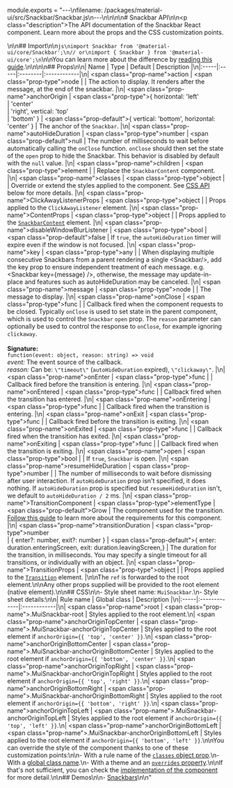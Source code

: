 module.exports = "---\nfilename: /packages/material-ui/src/Snackbar/Snackbar.js\n---\n\n<!--- This documentation is automatically generated, do not try to edit it. -->\n\n# Snackbar API\n\n<p class=\"description\">The API documentation of the Snackbar React component. Learn more about the props and the CSS customization points.</p>\n\n## Import\n\n```js\nimport Snackbar from '@material-ui/core/Snackbar';\n// or\nimport { Snackbar } from '@material-ui/core';\n```\n\nYou can learn more about the difference by [reading this guide](/guides/minimizing-bundle-size/).\n\n\n\n## Props\n\n| Name | Type | Default | Description |\n|:-----|:-----|:--------|:------------|\n| <span class=\"prop-name\">action</span> | <span class=\"prop-type\">node</span> |  | The action to display. It renders after the message, at the end of the snackbar. |\n| <span class=\"prop-name\">anchorOrigin</span> | <span class=\"prop-type\">{ horizontal: 'left'<br>&#124;&nbsp;'center'<br>&#124;&nbsp;'right', vertical: 'top'<br>&#124;&nbsp;'bottom' }</span> | <span class=\"prop-default\">{ vertical: 'bottom', horizontal: 'center' }</span> | The anchor of the `Snackbar`. |\n| <span class=\"prop-name\">autoHideDuration</span> | <span class=\"prop-type\">number</span> | <span class=\"prop-default\">null</span> | The number of milliseconds to wait before automatically calling the `onClose` function. `onClose` should then set the state of the `open` prop to hide the Snackbar. This behavior is disabled by default with the `null` value. |\n| <span class=\"prop-name\">children</span> | <span class=\"prop-type\">element</span> |  | Replace the `SnackbarContent` component. |\n| <span class=\"prop-name\">classes</span> | <span class=\"prop-type\">object</span> |  | Override or extend the styles applied to the component. See [CSS API](#css) below for more details. |\n| <span class=\"prop-name\">ClickAwayListenerProps</span> | <span class=\"prop-type\">object</span> |  | Props applied to the `ClickAwayListener` element. |\n| <span class=\"prop-name\">ContentProps</span> | <span class=\"prop-type\">object</span> |  | Props applied to the [`SnackbarContent`](/api/snackbar-content/) element. |\n| <span class=\"prop-name\">disableWindowBlurListener</span> | <span class=\"prop-type\">bool</span> | <span class=\"prop-default\">false</span> | If `true`, the `autoHideDuration` timer will expire even if the window is not focused. |\n| <span class=\"prop-name\">key</span> | <span class=\"prop-type\">any</span> |  | When displaying multiple consecutive Snackbars from a parent rendering a single &lt;Snackbar/>, add the key prop to ensure independent treatment of each message. e.g. &lt;Snackbar key={message} />, otherwise, the message may update-in-place and features such as autoHideDuration may be canceled. |\n| <span class=\"prop-name\">message</span> | <span class=\"prop-type\">node</span> |  | The message to display. |\n| <span class=\"prop-name\">onClose</span> | <span class=\"prop-type\">func</span> |  | Callback fired when the component requests to be closed. Typically `onClose` is used to set state in the parent component, which is used to control the `Snackbar` `open` prop. The `reason` parameter can optionally be used to control the response to `onClose`, for example ignoring `clickaway`.<br><br>**Signature:**<br>`function(event: object, reason: string) => void`<br>*event:* The event source of the callback.<br>*reason:* Can be: `\"timeout\"` (`autoHideDuration` expired), `\"clickaway\"`. |\n| <span class=\"prop-name\">onEnter</span> | <span class=\"prop-type\">func</span> |  | Callback fired before the transition is entering. |\n| <span class=\"prop-name\">onEntered</span> | <span class=\"prop-type\">func</span> |  | Callback fired when the transition has entered. |\n| <span class=\"prop-name\">onEntering</span> | <span class=\"prop-type\">func</span> |  | Callback fired when the transition is entering. |\n| <span class=\"prop-name\">onExit</span> | <span class=\"prop-type\">func</span> |  | Callback fired before the transition is exiting. |\n| <span class=\"prop-name\">onExited</span> | <span class=\"prop-type\">func</span> |  | Callback fired when the transition has exited. |\n| <span class=\"prop-name\">onExiting</span> | <span class=\"prop-type\">func</span> |  | Callback fired when the transition is exiting. |\n| <span class=\"prop-name\">open</span> | <span class=\"prop-type\">bool</span> |  | If `true`, `Snackbar` is open. |\n| <span class=\"prop-name\">resumeHideDuration</span> | <span class=\"prop-type\">number</span> |  | The number of milliseconds to wait before dismissing after user interaction. If `autoHideDuration` prop isn't specified, it does nothing. If `autoHideDuration` prop is specified but `resumeHideDuration` isn't, we default to `autoHideDuration / 2` ms. |\n| <span class=\"prop-name\">TransitionComponent</span> | <span class=\"prop-type\">elementType</span> | <span class=\"prop-default\">Grow</span> | The component used for the transition. [Follow this guide](/components/transitions/#transitioncomponent-prop) to learn more about the requirements for this component. |\n| <span class=\"prop-name\">transitionDuration</span> | <span class=\"prop-type\">number<br>&#124;&nbsp;{ enter?: number, exit?: number }</span> | <span class=\"prop-default\">{  enter: duration.enteringScreen,  exit: duration.leavingScreen,}</span> | The duration for the transition, in milliseconds. You may specify a single timeout for all transitions, or individually with an object. |\n| <span class=\"prop-name\">TransitionProps</span> | <span class=\"prop-type\">object</span> |  | Props applied to the [`Transition`](http://reactcommunity.org/react-transition-group/transition#Transition-props) element. |\n\nThe `ref` is forwarded to the root element.\n\nAny other props supplied will be provided to the root element (native element).\n\n## CSS\n\n- Style sheet name: `MuiSnackbar`.\n- Style sheet details:\n\n| Rule name | Global class | Description |\n|:-----|:-------------|:------------|\n| <span class=\"prop-name\">root</span> | <span class=\"prop-name\">.MuiSnackbar-root</span> | Styles applied to the root element.\n| <span class=\"prop-name\">anchorOriginTopCenter</span> | <span class=\"prop-name\">.MuiSnackbar-anchorOriginTopCenter</span> | Styles applied to the root element if `anchorOrigin={{ 'top', 'center' }}`.\n| <span class=\"prop-name\">anchorOriginBottomCenter</span> | <span class=\"prop-name\">.MuiSnackbar-anchorOriginBottomCenter</span> | Styles applied to the root element if `anchorOrigin={{ 'bottom', 'center' }}`.\n| <span class=\"prop-name\">anchorOriginTopRight</span> | <span class=\"prop-name\">.MuiSnackbar-anchorOriginTopRight</span> | Styles applied to the root element if `anchorOrigin={{ 'top', 'right' }}`.\n| <span class=\"prop-name\">anchorOriginBottomRight</span> | <span class=\"prop-name\">.MuiSnackbar-anchorOriginBottomRight</span> | Styles applied to the root element if `anchorOrigin={{ 'bottom', 'right' }}`.\n| <span class=\"prop-name\">anchorOriginTopLeft</span> | <span class=\"prop-name\">.MuiSnackbar-anchorOriginTopLeft</span> | Styles applied to the root element if `anchorOrigin={{ 'top', 'left' }}`.\n| <span class=\"prop-name\">anchorOriginBottomLeft</span> | <span class=\"prop-name\">.MuiSnackbar-anchorOriginBottomLeft</span> | Styles applied to the root element if `anchorOrigin={{ 'bottom', 'left' }}`.\n\nYou can override the style of the component thanks to one of these customization points:\n\n- With a rule name of the [`classes` object prop](/customization/components/#overriding-styles-with-classes).\n- With a [global class name](/customization/components/#overriding-styles-with-global-class-names).\n- With a theme and an [`overrides` property](/customization/globals/#css).\n\nIf that's not sufficient, you can check the [implementation of the component](https://github.com/Foso/material-ui/blob/master/packages/material-ui/src/Snackbar/Snackbar.js) for more detail.\n\n## Demos\n\n- [Snackbars](/components/snackbars/)\n\n"